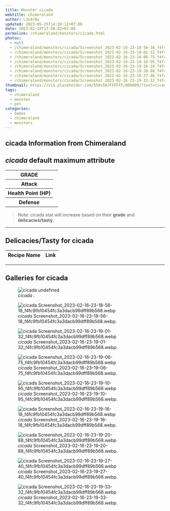 ```yaml
---
title: Monster cicada
webtitle: chimeraland
author: L3n4r0x
updated: 2023-05-25T14:39:12+07:00
date: 2023-02-18T13:58:02+07:00
permalink: /chimeraland/monsters/cicada.html
photos:
  - null
  - /chimeraland/monsters/cicada/Screenshot_2023-02-16-23-18-56-18_f4fc9fb10454fc3a3dacb99dff89b568.webp
  - /chimeraland/monsters/cicada/Screenshot_2023-02-16-23-19-01-32_f4fc9fb10454fc3a3dacb99dff89b568.webp
  - /chimeraland/monsters/cicada/Screenshot_2023-02-16-23-19-06-75_f4fc9fb10454fc3a3dacb99dff89b568.webp
  - /chimeraland/monsters/cicada/Screenshot_2023-02-16-23-19-10-95_f4fc9fb10454fc3a3dacb99dff89b568.webp
  - /chimeraland/monsters/cicada/Screenshot_2023-02-16-23-19-16-18_f4fc9fb10454fc3a3dacb99dff89b568.webp
  - /chimeraland/monsters/cicada/Screenshot_2023-02-16-23-19-20-88_f4fc9fb10454fc3a3dacb99dff89b568.webp
  - /chimeraland/monsters/cicada/Screenshot_2023-02-16-23-19-27-40_f4fc9fb10454fc3a3dacb99dff89b568.webp
  - /chimeraland/monsters/cicada/Screenshot_2023-02-16-23-19-33-32_f4fc9fb10454fc3a3dacb99dff89b568.webp
thumbnail: https://via.placeholder.com/550x50/FFFFFF/000000/?text=cicada
tags:
  - chimeraland
  - monster
  - pet
categories:
  - Games
  - chimeraland
  - monsters
---
```


<link
  rel="stylesheet"
  href="https://rawcdn.githack.com/dimaslanjaka/Web-Manajemen/870a349/css/bootstrap-5-3-0-alpha3-wrapper.css"
/>
<section id="bootstrap-wrapper">
  <div data-bs-theme="dark">
    <h2>cicada Information from Chimeraland</h2>
    <h2 id="attribute"><i>cicada</i> default maximum attribute</h2>
    <div class="row">
      <div class="col mb-2">
        <div class="card">
          <div class="card-body">
            <table>
              <tr>
                <th>GRADE</th>
                <td><br /></td>
              </tr>
              <tr>
                <th>Attack</th>
                <td></td>
              </tr>
              <tr>
                <th>Health Point (HP)</th>
                <td></td>
              </tr>
              <tr>
                <th>Defense</th>
                <td></td>
              </tr>
            </table>
          </div>
        </div>
      </div>
    </div>
    <blockquote>
      Note: cicada stat will increase based on their <b>grade</b> and
      <b>delicacies/tasty</b>.
    </blockquote>
    <hr />
    <h2 id="delicacies">Delicacies/Tasty for cicada</h2>
    <div class="card">
      <div class="card-body">
        <div class="table-responsive">
          <table class="table table-striped">
            <thead>
              <tr>
                <th>Recipe Name</th>
                <th>Link</th>
              </tr>
            </thead>
            <tbody></tbody>
          </table>
        </div>
      </div>
    </div>
    <hr />
    <div id="gallery">
      <h2>Galleries for cicada</h2>
      <div class="row">
        <div class="col-lg-6 col-12">
          <figure>
            <img
              src="https://www.webmanajemen.com/undefined"
              alt="cicada undefined"
            />
            <figcaption><i>cicada</i> .</figcaption>
          </figure>
        </div>
        <div class="col-lg-6 col-12">
          <figure>
            <img
              src="https://www.webmanajemen.com/chimeraland/monsters/cicada/Screenshot_2023-02-16-23-18-56-18_f4fc9fb10454fc3a3dacb99dff89b568.webp"
              alt="cicada Screenshot_2023-02-16-23-18-56-18_f4fc9fb10454fc3a3dacb99dff89b568.webp"
            />
            <figcaption>
              <i>cicada</i>
              Screenshot_2023-02-16-23-18-56-18_f4fc9fb10454fc3a3dacb99dff89b568.webp.
            </figcaption>
          </figure>
        </div>
        <div class="col-lg-6 col-12">
          <figure>
            <img
              src="https://www.webmanajemen.com/chimeraland/monsters/cicada/Screenshot_2023-02-16-23-19-01-32_f4fc9fb10454fc3a3dacb99dff89b568.webp"
              alt="cicada Screenshot_2023-02-16-23-19-01-32_f4fc9fb10454fc3a3dacb99dff89b568.webp"
            />
            <figcaption>
              <i>cicada</i>
              Screenshot_2023-02-16-23-19-01-32_f4fc9fb10454fc3a3dacb99dff89b568.webp.
            </figcaption>
          </figure>
        </div>
        <div class="col-lg-6 col-12">
          <figure>
            <img
              src="https://www.webmanajemen.com/chimeraland/monsters/cicada/Screenshot_2023-02-16-23-19-06-75_f4fc9fb10454fc3a3dacb99dff89b568.webp"
              alt="cicada Screenshot_2023-02-16-23-19-06-75_f4fc9fb10454fc3a3dacb99dff89b568.webp"
            />
            <figcaption>
              <i>cicada</i>
              Screenshot_2023-02-16-23-19-06-75_f4fc9fb10454fc3a3dacb99dff89b568.webp.
            </figcaption>
          </figure>
        </div>
        <div class="col-lg-6 col-12">
          <figure>
            <img
              src="https://www.webmanajemen.com/chimeraland/monsters/cicada/Screenshot_2023-02-16-23-19-10-95_f4fc9fb10454fc3a3dacb99dff89b568.webp"
              alt="cicada Screenshot_2023-02-16-23-19-10-95_f4fc9fb10454fc3a3dacb99dff89b568.webp"
            />
            <figcaption>
              <i>cicada</i>
              Screenshot_2023-02-16-23-19-10-95_f4fc9fb10454fc3a3dacb99dff89b568.webp.
            </figcaption>
          </figure>
        </div>
        <div class="col-lg-6 col-12">
          <figure>
            <img
              src="https://www.webmanajemen.com/chimeraland/monsters/cicada/Screenshot_2023-02-16-23-19-16-18_f4fc9fb10454fc3a3dacb99dff89b568.webp"
              alt="cicada Screenshot_2023-02-16-23-19-16-18_f4fc9fb10454fc3a3dacb99dff89b568.webp"
            />
            <figcaption>
              <i>cicada</i>
              Screenshot_2023-02-16-23-19-16-18_f4fc9fb10454fc3a3dacb99dff89b568.webp.
            </figcaption>
          </figure>
        </div>
        <div class="col-lg-6 col-12">
          <figure>
            <img
              src="https://www.webmanajemen.com/chimeraland/monsters/cicada/Screenshot_2023-02-16-23-19-20-88_f4fc9fb10454fc3a3dacb99dff89b568.webp"
              alt="cicada Screenshot_2023-02-16-23-19-20-88_f4fc9fb10454fc3a3dacb99dff89b568.webp"
            />
            <figcaption>
              <i>cicada</i>
              Screenshot_2023-02-16-23-19-20-88_f4fc9fb10454fc3a3dacb99dff89b568.webp.
            </figcaption>
          </figure>
        </div>
        <div class="col-lg-6 col-12">
          <figure>
            <img
              src="https://www.webmanajemen.com/chimeraland/monsters/cicada/Screenshot_2023-02-16-23-19-27-40_f4fc9fb10454fc3a3dacb99dff89b568.webp"
              alt="cicada Screenshot_2023-02-16-23-19-27-40_f4fc9fb10454fc3a3dacb99dff89b568.webp"
            />
            <figcaption>
              <i>cicada</i>
              Screenshot_2023-02-16-23-19-27-40_f4fc9fb10454fc3a3dacb99dff89b568.webp.
            </figcaption>
          </figure>
        </div>
        <div class="col-lg-6 col-12">
          <figure>
            <img
              src="https://www.webmanajemen.com/chimeraland/monsters/cicada/Screenshot_2023-02-16-23-19-33-32_f4fc9fb10454fc3a3dacb99dff89b568.webp"
              alt="cicada Screenshot_2023-02-16-23-19-33-32_f4fc9fb10454fc3a3dacb99dff89b568.webp"
            />
            <figcaption>
              <i>cicada</i>
              Screenshot_2023-02-16-23-19-33-32_f4fc9fb10454fc3a3dacb99dff89b568.webp.
            </figcaption>
          </figure>
        </div>
      </div>
    </div>
  </div>
</section>